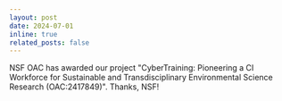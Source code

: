 ```yaml
---
layout: post
date: 2024-07-01
inline: true
related_posts: false
---
```


NSF OAC has awarded our project "CyberTraining: Pioneering a CI Workforce for Sustainable and Transdisciplinary Environmental Science Research (OAC:2417849)". Thanks, NSF!
